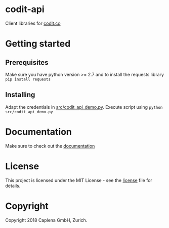 # codit-api
Client libraries for [codit.co](https://codit.co)

# Getting started

## Prerequisites

Make sure you have python version >= 2.7 and to install the requests library `pip install requests`

## Installing

Adapt the credentials in [src/codit\_api\_demo.py](src/codit_api_demo.py). Execute script using 
`python src/codit_api_demo.py`

# Documentation

Make sure to check out the [documentation](https://maurice-g.github.io/codit-api)

# License

This project is licensed under the MIT License - see the [license](LICENSE.md) file for details.

# Copyright

Copyright 2018 Caplena GmbH, Zurich.
